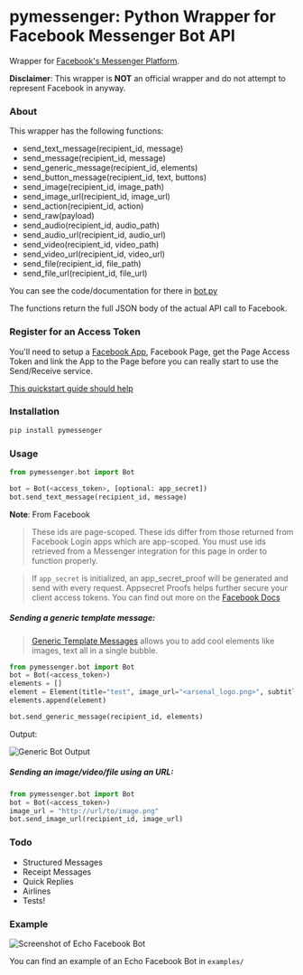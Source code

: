 # pymessenger: Python Wrapper for Facebook Messenger Bot API

Wrapper for [Facebook's Messenger Platform](https://developers.facebook.com/docs/messenger-platform).

__Disclaimer__: This wrapper is __NOT__ an official wrapper and do not attempt to represent Facebook in anyway.

### About

This wrapper has the following functions:

* send_text_message(recipient_id, message)
* send_message(recipient_id, message)
* send_generic_message(recipient_id, elements)
* send_button_message(recipient_id, text, buttons)
* send_image(recipient_id, image_path)
* send_image_url(recipient_id, image_url)
* send_action(recipient_id, action)
* send_raw(payload)
* send_audio(recipient_id, audio_path)
* send_audio_url(recipient_id, audio_url)
* send_video(recipient_id, video_path)
* send_video_url(recipient_id, video_url)
* send_file(recipient_id, file_path)
* send_file_url(recipient_id, file_url)

You can see the code/documentation for there in [bot.py](pymessenger/bot.py)

The functions return the full JSON body of the actual API call to Facebook.

### Register for an Access Token

You'll need to setup a [Facebook App](https://developers.facebook.com/apps/), Facebook Page, get the Page Access Token and link the App to the Page before you can really start to use the Send/Receive service.

[This quickstart guide should help](https://developers.facebook.com/docs/messenger-platform/quickstart)

### Installation

```bash
pip install pymessenger
```

### Usage

```python
from pymessenger.bot import Bot

bot = Bot(<access_token>, [optional: app_secret])
bot.send_text_message(recipient_id, message)
```

__Note__: From Facebook

> These ids are page-scoped. These ids differ from those returned from Facebook Login apps which are app-scoped. You must use ids retrieved from a Messenger integration for this page in order to function properly.

> If `app_secret` is initialized, an app_secret_proof will be generated and send with every request.
> Appsecret Proofs helps further secure your client access tokens. You can find out more on the [Facebook Docs](https://developers.facebook.com/docs/graph-api/securing-requests#appsecret_proof)


##### Sending a generic template message:

> [Generic Template Messages](https://developers.facebook.com/docs/messenger-platform/implementation#receive_message) allows you to add cool elements like images, text all in a single bubble.


```python
from pymessenger.bot import Bot
bot = Bot(<access_token>)
elements = []
element = Element(title="test", image_url="<arsenal_logo.png>", subtitle="subtitle", item_url="http://arsenal.com")
elements.append(element)

bot.send_generic_message(recipient_id, elements)
```

Output:

![Generic Bot Output](https://cloud.githubusercontent.com/assets/68039/14519266/4c7033b2-0250-11e6-81a3-f85f3809d86c.png)

##### Sending an image/video/file using an URL:

```python
from pymessenger.bot import Bot
bot = Bot(<access_token>)
image_url = "http://url/to/image.png"
bot.send_image_url(recipient_id, image_url)
```

### Todo

* Structured Messages
* Receipt Messages
* Quick Replies
* Airlines
* Tests!

### Example

![Screenshot of Echo Facebook Bot](https://cloud.githubusercontent.com/assets/68039/14516627/905c84ae-0237-11e6-918e-2c2ae9352f7d.png)

You can find an example of an Echo Facebook Bot in ```examples/```


